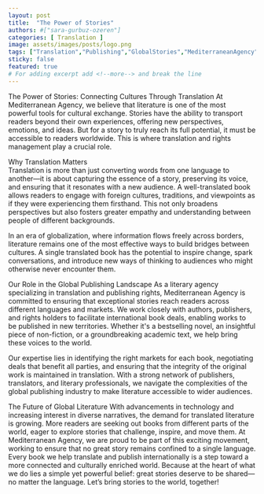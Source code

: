 ```yaml
---
layout: post
title:  "The Power of Stories"
authors: #["sara-gurbuz-ozeren"]
categories: [ Translation ]
image: assets/images/posts/logo.png
tags: ["Translation","Publishing","GlobalStories","MediterraneanAgency"]
sticky: false
featured: true
# For adding excerpt add <!--more--> and break the line
---
```


The Power of Stories: Connecting Cultures Through Translation 
At Mediterranean Agency, we believe that literature is one of the most powerful tools for cultural exchange. Stories have the ability to transport readers beyond their own experiences, offering new perspectives, emotions, and ideas. But for a story to truly reach its full potential, it must be accessible to readers worldwide. This is where translation and rights management play a crucial role.  

Why Translation Matters  
Translation is more than just converting words from one language to another—it is about capturing the essence of a story, preserving its voice, and ensuring that it resonates with a new audience. A well-translated book allows readers to engage with foreign cultures, traditions, and viewpoints as if they were experiencing them firsthand. This not only broadens perspectives but also fosters greater empathy and understanding between people of different backgrounds.  

In an era of globalization, where information flows freely across borders, literature remains one of the most effective ways to build bridges between cultures. A single translated book has the potential to inspire change, spark conversations, and introduce new ways of thinking to audiences who might otherwise never encounter them.  

Our Role in the Global Publishing Landscape
As a literary agency specializing in translation and publishing rights, Mediterranean Agency is committed to ensuring that exceptional stories reach readers across different languages and markets. We work closely with authors, publishers, and rights holders to facilitate international book deals, enabling works to be published in new territories. Whether it's a bestselling novel, an insightful piece of non-fiction, or a groundbreaking academic text, we help bring these voices to the world.  

Our expertise lies in identifying the right markets for each book, negotiating deals that benefit all parties, and ensuring that the integrity of the original work is maintained in translation. With a strong network of publishers, translators, and literary professionals, we navigate the complexities of the global publishing industry to make literature accessible to wider audiences.  

The Future of Global Literature
With advancements in technology and increasing interest in diverse narratives, the demand for translated literature is growing. More readers are seeking out books from different parts of the world, eager to explore stories that challenge, inspire, and move them. At Mediterranean Agency, we are proud to be part of this exciting movement, working to ensure that no great story remains confined to a single language.  
Every book we help translate and publish internationally is a step toward a more connected and culturally enriched world. Because at the heart of what we do lies a simple yet powerful belief: great stories deserve to be shared—no matter the language. 
Let’s bring stories to the world, together!  





